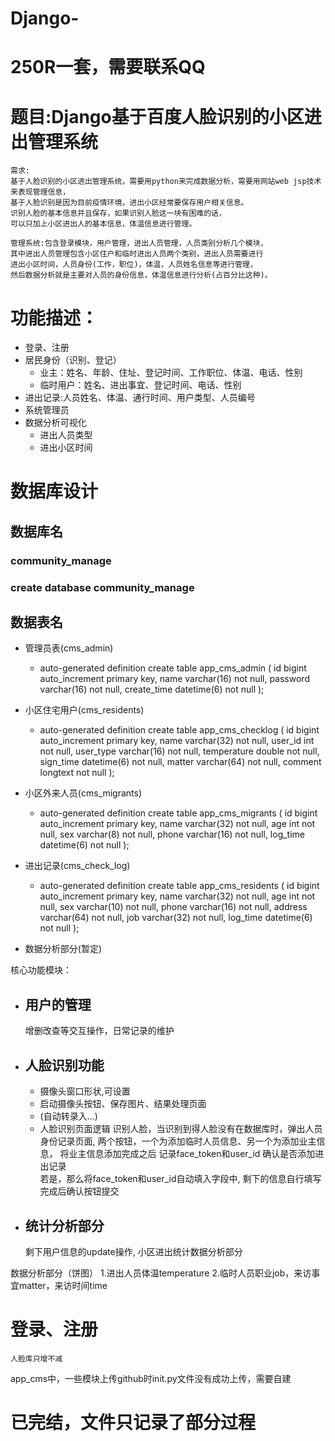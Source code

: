 # Django-
# 250R一套，需要联系QQ
# 题目:Django基于百度人脸识别的小区进出管理系统
    需求:
    基于人脸识别的小区进出管理系统，需要用python来完成数据分析，需要用网站web jsp技术来表现管理信息，
    基于人脸识别是因为目前疫情环境，进出小区经常要保存用户相关信息。
    识别人脸的基本信息并且保存，如果识别人脸这一块有困难的话， 
    可以只加上小区进出人的基本信息，体温信息进行管理。

    管理系统:包含登录模块，用户管理，进出人员管理，人员类别分析几个模块，
    其中进出人员管理包含小区住户和临时进出人员两个类别，进出人员需要进行 
    进出小区时间，人员身份(工作，职位)，体温，人员姓名信息等进行管理，
    然后数据分析就是主要对人员的身份信息，体温信息进行分析(占百分比这种)。

# 功能描述：
+ 登录、注册
+ 居民身份（识别、登记）
    + 业主：姓名、年龄、住址、登记时间、工作职位、体温、电话、性别
    + 临时用户：姓名、进出事宜、登记时间、电话、性别
+ 进出记录:人员姓名、体温、通行时间、用户类型、人员编号
+ 系统管理员
+ 数据分析可视化
    + 进出人员类型
    + 进出小区时间

# 数据库设计

## 数据库名
### community_manage
### create database community_manage

## 数据表名
+ 管理员表(cms_admin)
  - auto-generated definition
    create table app_cms_admin
    (
        id          bigint auto_increment
            primary key,
        name        varchar(16) not null,
        password    varchar(16) not null,
        create_time datetime(6) not null
    );

+ 小区住宅用户(cms_residents)
    - auto-generated definition
    create table app_cms_checklog
    (
        id          bigint auto_increment
            primary key,
        name        varchar(32) not null,
        user_id     int         not null,
        user_type   varchar(16) not null,
        temperature double      not null,
        sign_time   datetime(6) not null,
        matter      varchar(64) not null,
        comment     longtext    not null
    );


+ 小区外来人员(cms_migrants)
  - auto-generated definition
    create table app_cms_migrants
    (
        id       bigint auto_increment
            primary key,
        name     varchar(32) not null,
        age      int         not null,
        sex      varchar(8)  not null,
        phone    varchar(16) not null,
        log_time datetime(6) not null
    );


+ 进出记录(cms_check_log)
  - auto-generated definition
    create table app_cms_residents
    (
        id       bigint auto_increment
            primary key,
        name     varchar(32) not null,
        age      int         not null,
        sex      varchar(10) not null,
        phone    varchar(16) not null,
        address  varchar(64) not null,
        job      varchar(32) not null,
        log_time datetime(6) not null
    );

+ 数据分析部分(暂定)

核心功能模块：
+ 用户的管理
  -
  增删改查等交互操作，日常记录的维护
+ 人脸识别功能
    -
  + 摄像头窗口形状,可设置
  + 启动摄像头按钮、保存图片、结果处理页面
  + (自动转录入...)
  + 人脸识别页面逻辑
    识别人脸，当识别到得人脸没有在数据库时，弹出人员身份记录页面,
    两个按钮，一个为添加临时人员信息、另一个为添加业主信息，
    将业主信息添加完成之后
    记录face_token和user_id
    确认是否添加进出记录    
        若是，那么将face_token和user_id自动填入字段中,
    剩下的信息自行填写
    完成后确认按钮提交
    
+ 统计分析部分
    -
    剩下用户信息的update操作,
    小区进出统计数据分析部分
    
数据分析部分（饼图）
    1.进出人员体温temperature
    2.临时人员职业job，来访事宜matter，来访时间time
    
# 登录、注册
    人脸库只增不减
    
app_cms中，一些模块上传github时init.py文件没有成功上传，需要自建
# 已完结，文件只记录了部分过程
